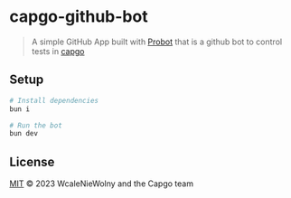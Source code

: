 # capgo-github-bot

> A simple GitHub App built with [Probot](https://github.com/probot/probot) that is a github bot to control tests in [capgo](https://github.com/Cap-go)

## Setup

```sh
# Install dependencies
bun i

# Run the bot
bun dev
```

## License

[MIT](LICENSE) © 2023 WcaleNieWolny and the Capgo team
